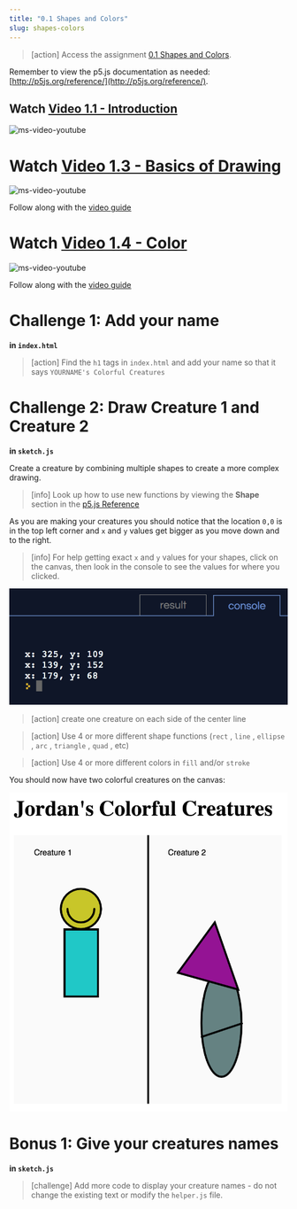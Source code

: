```yaml
---
title: "0.1 Shapes and Colors"
slug: shapes-colors
---
```


> [action]
> Access the assignment [0.1 Shapes and Colors](https://repl.it/@MakeSchoolRAMP/01-Shapes-and-Colors).
>

Remember to view the p5.js documentation as needed: [http://p5js.org/reference/](http://p5js.org/reference/).

## Watch [Video 1.1 - Introduction](https://www.youtube.com/watch?v=8j0UDiN7my4)

![ms-video-youtube](https://www.youtube.com/watch?v=8j0UDiN7my4)

# Watch [Video 1.3 - Basics of Drawing](https://www.youtube.com/watch?v=D1ELEeIs0j8)

![ms-video-youtube](https://www.youtube.com/watch?v=D1ELEeIs0j8)

Follow along with the [video guide](https://repl.it/@MakeSchoolRAMP/p5js-Video-Guide-13-Shapes-and-Drawing)

# Watch [Video 1.4 - Color](https://www.youtube.com/watch?v=9mucjcrhFcM)

![ms-video-youtube](https://www.youtube.com/watch?v=9mucjcrhFcM)

Follow along with the [video guide](https://repl.it/@MakeSchoolRAMP/p5js-Video-Guide-14-Color)

# Challenge 1: Add your name

**in `index.html`**

> [action]
> Find the `h1` tags in `index.html` and add your name so that it says `YOURNAME's Colorful Creatures`
>

# Challenge 2: Draw Creature 1 and Creature 2

**in `sketch.js`**

Create a creature by combining multiple shapes to create a more complex drawing.

> [info]
> Look up how to use new functions by viewing the **Shape** section in the [p5.js Reference](https://p5js.org/reference/)
>

As you are making your creatures you should notice that the location `0,0` is in the top left corner and `x` and `y` values get bigger as you move down and to the right.

> [info]
> For help getting exact `x` and `y` values for your shapes, click on the canvas, then look in the console to see the values for where you clicked.
>

![getting x y values](assets/get_x_y_values.png "Get x and y values in the console")

> [action]
> create one creature on each side of the center line
>

<!--  -->

> [action]
> Use 4 or more different shape functions (`rect` , `line` , `ellipse` , `arc` , `triangle` , `quad` , etc)
>

<!--  -->

> [action]
> Use 4 or more different colors in `fill` and/or `stroke`
>

You should now have two colorful creatures on the canvas:

![example creatures](assets/example.png "example creatures")

# Bonus 1: Give your creatures names

**in `sketch.js`**

> [challenge]
> Add more code to display your creature names - do not change the existing text or modify the `helper.js` file.
>
